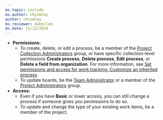 ```yaml
---
ms.topic: include
ms.author: chcomley
author: chcomley
ms.reviewer: dahellem
ms.date: 11/12/2024
---
```



- **Permissions:**
  - To create, delete, or edit a process, be a member of the [Project Collection Administrators](../../security/change-organization-collection-level-permissions.md) group, or have specific collection-level permissions **Create process**, **Delete process**, **Edit process**, or **Delete a field from organization**. For more information, see [Set permissions and access for work tracking, Customize an inherited process](../../security/set-permissions-access-work-tracking.md#customize-an-inherited-process).
  - To update boards, be the [Team Administrator](../add-team-administrator.md) or a member of the [Project Administrators](../../security/change-project-level-permissions.md) group.
- **Access:** 
  - Even if you have **Basic** or lower access, you can still change a process if someone gives you permissions to do so.  
  - To update and change the type of your existing work items, be a member of the project.
